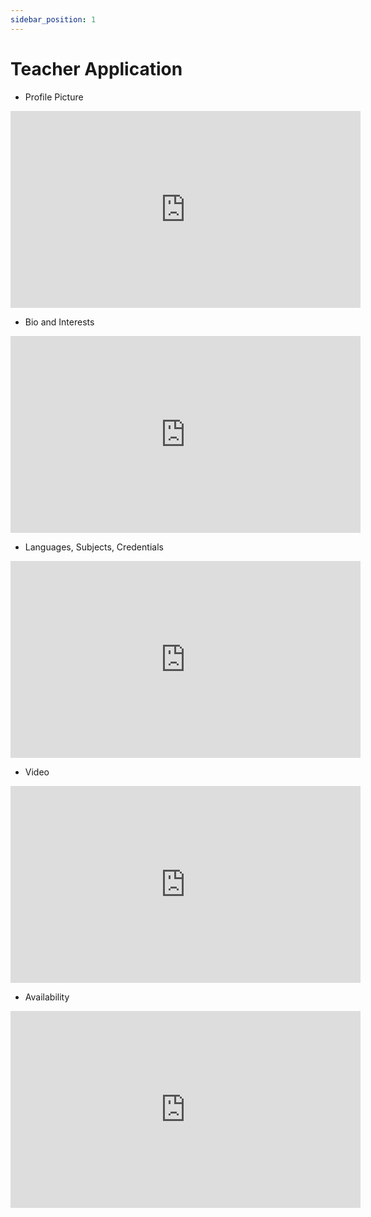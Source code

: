 ```yaml
---
sidebar_position: 1
---
```


# Teacher Application

- Profile Picture 

<iframe width="560" height="315" src="https://www.youtube.com/embed/SmqvnUbGWcM?si=w7kpM2NwmyeTzBVS" title="YouTube video player" frameborder="0" allow="accelerometer; autoplay; clipboard-write; encrypted-media; gyroscope; picture-in-picture; web-share" referrerpolicy="strict-origin-when-cross-origin" allowfullscreen></iframe>

- Bio and Interests

<iframe width="560" height="315" src="https://www.youtube.com/embed/tTXOCiV_0Vc?si=wygN1540am5qVfAx" title="YouTube video player" frameborder="0" allow="accelerometer; autoplay; clipboard-write; encrypted-media; gyroscope; picture-in-picture; web-share" referrerpolicy="strict-origin-when-cross-origin" allowfullscreen></iframe>

- Languages, Subjects, Credentials

<iframe width="560" height="315" src="https://www.youtube.com/embed/EOzZbAR5Bow?si=4PRLZO8KFcdd1agS" title="YouTube video player" frameborder="0" allow="accelerometer; autoplay; clipboard-write; encrypted-media; gyroscope; picture-in-picture; web-share" referrerpolicy="strict-origin-when-cross-origin" allowfullscreen></iframe>

- Video

<iframe width="560" height="315" src="https://www.youtube.com/embed/5Jb81lehVMY?si=mlhiWt_wxQir9Arr" title="YouTube video player" frameborder="0" allow="accelerometer; autoplay; clipboard-write; encrypted-media; gyroscope; picture-in-picture; web-share" referrerpolicy="strict-origin-when-cross-origin" allowfullscreen></iframe>

- Availability

<iframe width="560" height="315" src="https://www.youtube.com/embed/Pf6hWFDRrdY?si=L3vJLs5imOU9YfeT" title="YouTube video player" frameborder="0" allow="accelerometer; autoplay; clipboard-write; encrypted-media; gyroscope; picture-in-picture; web-share" referrerpolicy="strict-origin-when-cross-origin" allowfullscreen></iframe>
